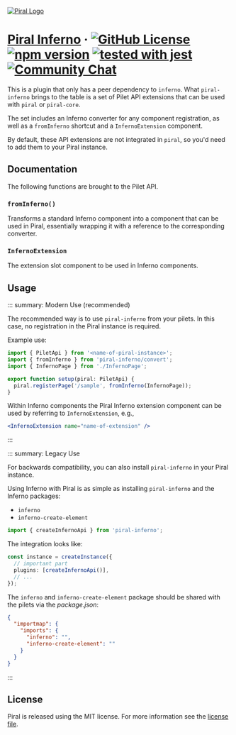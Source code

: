 [![Piral Logo](https://github.com/smapiot/piral/raw/main/docs/assets/logo.png)](https://piral.io)

# [Piral Inferno](https://piral.io) &middot; [![GitHub License](https://img.shields.io/badge/license-MIT-blue.svg)](https://github.com/smapiot/piral/blob/main/LICENSE) [![npm version](https://img.shields.io/npm/v/piral-inferno.svg?style=flat)](https://www.npmjs.com/package/piral-inferno) [![tested with jest](https://img.shields.io/badge/tested_with-jest-99424f.svg)](https://jestjs.io) [![Community Chat](https://dcbadge.vercel.app/api/server/kKJ2FZmK8t?style=flat)](https://discord.gg/kKJ2FZmK8t)

This is a plugin that only has a peer dependency to `inferno`. What `piral-inferno` brings to the table is a set of Pilet API extensions that can be used with `piral` or `piral-core`.

The set includes an Inferno converter for any component registration, as well as a `fromInferno` shortcut and a `InfernoExtension` component.

By default, these API extensions are not integrated in `piral`, so you'd need to add them to your Piral instance.

## Documentation

The following functions are brought to the Pilet API.

### `fromInferno()`

Transforms a standard Inferno component into a component that can be used in Piral, essentially wrapping it with a reference to the corresponding converter.

### `InfernoExtension`

The extension slot component to be used in Inferno components.

## Usage

::: summary: Modern Use (recommended)

The recommended way is to use `piral-inferno` from your pilets. In this case, no registration in the Piral instance is required.

Example use:

```ts
import { PiletApi } from '<name-of-piral-instance>';
import { fromInferno } from 'piral-inferno/convert';
import { InfernoPage } from './InfernoPage';

export function setup(piral: PiletApi) {
  piral.registerPage('/sample', fromInferno(InfernoPage));
}
```

Within Inferno components the Piral Inferno extension component can be used by referring to `InfernoExtension`, e.g.,

```jsx
<InfernoExtension name="name-of-extension" />
```
:::

::: summary: Legacy Use

For backwards compatibility, you can also install `piral-inferno` in your Piral instance.

Using Inferno with Piral is as simple as installing `piral-inferno` and the Inferno packages:

- `inferno`
- `inferno-create-element`

```ts
import { createInfernoApi } from 'piral-inferno';
```

The integration looks like:

```ts
const instance = createInstance({
  // important part
  plugins: [createInfernoApi()],
  // ...
});
```

The `inferno` and `inferno-create-element` package should be shared with the pilets via the *package.json*:

```json
{
  "importmap": {
    "imports": {
      "inferno": "",
      "inferno-create-element": ""
    }
  }
}
```
:::

## License

Piral is released using the MIT license. For more information see the [license file](./LICENSE).